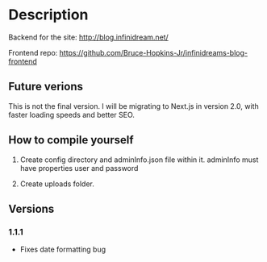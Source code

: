 # Description

Backend for the site: http://blog.infinidream.net/

Frontend repo: https://github.com/Bruce-Hopkins-Jr/infinidreams-blog-frontend

## Future verions
This is not the final version. I will be migrating to Next.js in version 2.0, with faster loading speeds and better SEO.

## How to compile yourself

1. Create config directory and adminInfo.json file within it. adminInfo must have properties user and password

2. Create uploads folder. 

## Versions

### 1.1.1

 - Fixes date formatting bug
